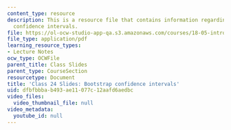 ```yaml
---
content_type: resource
description: This is a resource file that contains information regarding bootstrap
  confidence intervals.
file: https://ol-ocw-studio-app-qa.s3.amazonaws.com/courses/18-05-introduction-to-probability-and-statistics-spring-2014/dfbfbbbab493ae11077c12aafd6aedbc_MIT18_05S14_class24slides.pdf
file_type: application/pdf
learning_resource_types:
- Lecture Notes
ocw_type: OCWFile
parent_title: Class Slides
parent_type: CourseSection
resourcetype: Document
title: 'Class 24 Slides: Bootstrap confidence intervals'
uid: dfbfbbba-b493-ae11-077c-12aafd6aedbc
video_files:
  video_thumbnail_file: null
video_metadata:
  youtube_id: null
---
```


